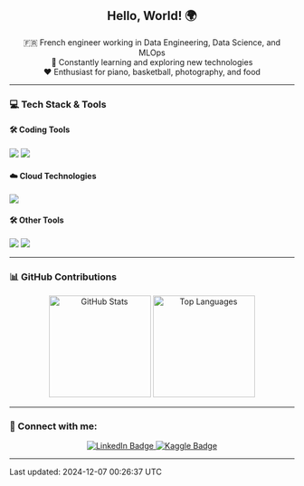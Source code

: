<h2 align="center">Hello, World! 🌍</h2>

<p align="center">
  🇫🇷 French engineer working in Data Engineering, Data Science, and MLOps <br>
  🌱 Constantly learning and exploring new technologies <br>
  ❤️ Enthusiast for piano, basketball, photography, and food 
</p>

---

### 💻 Tech Stack & Tools

#### 🛠️ Coding Tools
[![](https://img.shields.io/badge/-IntelliJ-000000?logo=IntelliJ-IDEA&logoColor=white&style=flat)](https://www.jetbrains.com/idea/) 
[![](https://img.shields.io/badge/-PyCharm-000000?logo=PyCharm&logoColor=white&style=flat)](https://www.jetbrains.com/pycharm/) 

#### ☁️ Cloud Technologies
[![](https://img.shields.io/badge/-AWS-232F3E?logo=Amazon-AWS&logoColor=white&style=flat)](https://aws.amazon.com/)

#### 🛠️ Other Tools
[![](https://img.shields.io/badge/-Docker-2496ED?logo=Docker&logoColor=white&style=flat)](https://www.docker.com/) 
[![](https://img.shields.io/badge/-Terraform-7B42BC?logo=Terraform&logoColor=white&style=flat)](https://www.terraform.io/)

---

### 📊 GitHub Contributions

<div align="center">
  <img src="https://github-readme-stats.vercel.app/api?username=pierrehanne&theme=github_dark&show_icons=true&count_private=true" alt="GitHub Stats" height="180px" /> 
  <img src="https://github-readme-stats.vercel.app/api/top-langs/?username=pierrehanne&theme=github_dark&layout=compact" alt="Top Languages" height="180px" />
</div>

---

### 🔗 Connect with me:

<p align="center">
  <a href="https://www.linkedin.com/in/pierrehanne">
    <img src="https://img.shields.io/badge/-LinkedIn-0077B5?logo=linkedin&logoColor=white&style=flat" alt="LinkedIn Badge" />
  </a>
  <a href="https://www.kaggle.com/pierrehanne">
    <img src="https://img.shields.io/badge/-Kaggle-20BEFF?logo=Kaggle&logoColor=white&style=flat" alt="Kaggle Badge" />
  </a>
</p>

---

Last updated: 2024-12-07 00:26:37 UTC
